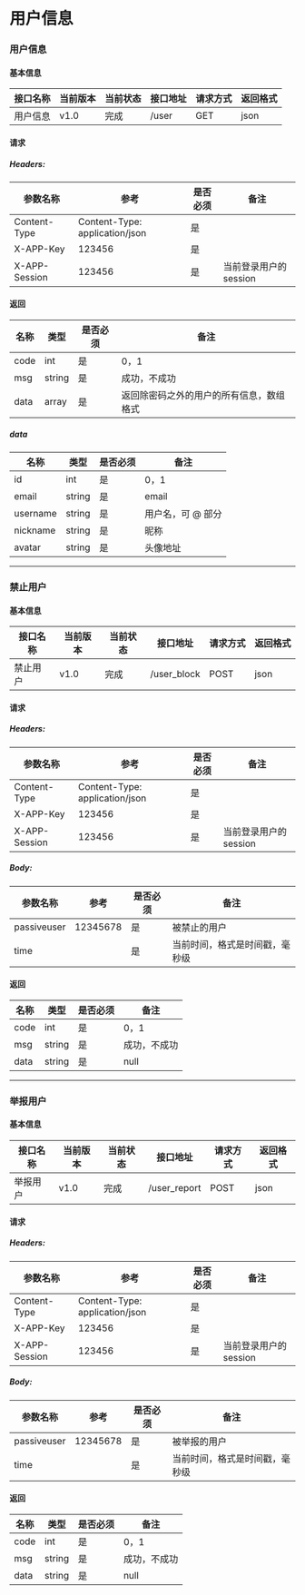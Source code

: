 # 用户信息

### 用户信息

#### 基本信息

| 接口名称 | 当前版本 | 当前状态 | 接口地址 | 请求方式 | 返回格式 |
|---|---|---|---|---|---|
| 用户信息 | v1.0 | 完成 | /user | GET | json |

#### 请求

##### Headers:

| 参数名称 | 参考 | 是否必须 | 备注 |
|---|---|---|---|
| Content-Type | Content-Type: application/json | 是 |  |
| X-APP-Key | 123456 | 是 |  |
| X-APP-Session | 123456 | 是 | 当前登录用户的 session |

#### 返回

| 名称 | 类型 | 是否必须 | 备注 |
|---|---|---|---|
| code | int | 是 | 0，1 |
| msg | string | 是 | 成功，不成功 |
| data | array | 是 | 返回除密码之外的用户的所有信息，数组格式 |

##### data

| 名称 | 类型 | 是否必须 | 备注 |
|---|---|---|---|
| id | int | 是 | 0，1 |
| email | string | 是 | email |
| username | string | 是 | 用户名，可 @ 部分 |
| nickname | string | 是 | 昵称 |
| avatar | string | 是 | 头像地址 |

---

### 禁止用户

#### 基本信息

| 接口名称 | 当前版本 | 当前状态 | 接口地址 | 请求方式 | 返回格式 |
|---|---|---|---|---|---|
| 禁止用户 | v1.0 | 完成 | /user\_block | POST | json |

#### 请求

##### Headers:

| 参数名称 | 参考 | 是否必须 | 备注 |
|---|---|---|---|
| Content-Type | Content-Type: application/json | 是 |  |
| X-APP-Key | 123456 | 是 |  |
| X-APP-Session | 123456 | 是 | 当前登录用户的 session |

##### Body:

| 参数名称 | 参考 | 是否必须 | 备注 |
|---|---|---|---|
| passiveuser | 12345678 | 是 | 被禁止的用户 |
| time |  | 是 | 当前时间，格式是时间戳，毫秒级 |

#### 返回

| 名称 | 类型 | 是否必须 | 备注 |
|---|---|---|---|
| code | int | 是 | 0，1 |
| msg | string | 是 | 成功，不成功 |
| data | string | 是 | null |

---

### 举报用户

#### 基本信息

| 接口名称 | 当前版本 | 当前状态 | 接口地址 | 请求方式 | 返回格式 |
|---|---|---|---|---|---|
| 举报用户 | v1.0 | 完成 | /user\_report | POST | json |

#### 请求

##### Headers:

| 参数名称 | 参考 | 是否必须 | 备注 |
|---|---|---|---|
| Content-Type | Content-Type: application/json | 是 |  |
| X-APP-Key | 123456 | 是 |  |
| X-APP-Session | 123456 | 是 | 当前登录用户的 session |

##### Body:

| 参数名称 | 参考 | 是否必须 | 备注 |
|---|---|---|---|
| passiveuser | 12345678 | 是 | 被举报的用户 |
| time |  | 是 | 当前时间，格式是时间戳，毫秒级 |

#### 返回

| 名称 | 类型 | 是否必须 | 备注 |
|---|---|---|---|
| code | int | 是 | 0，1 |
| msg | string | 是 | 成功，不成功 |
| data | string | 是 | null |